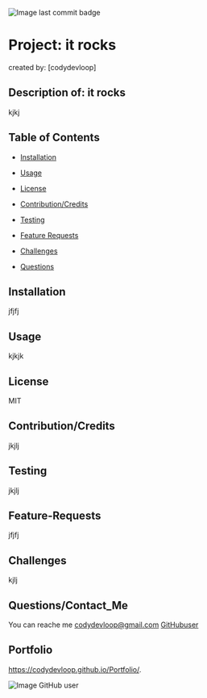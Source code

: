 ![Image last commit badge]( https://img.shields.io/github/last-commit/codydevloop/readMeFileGeneratorApp)

   # Project: it rocks 
   
   created by: [codydevloop]
   ## Description of: it rocks
   kjkj

   ## Table of Contents
   * [Installation](#installation)
  
   * [Usage](#usage)
   
   * [License](#license)

   * [Contribution/Credits](#Contributions/Credits)
  
   * [Testing](#testing)
 
   * [Feature Requests](#Feature-Requests)
   
   * [Challenges](#challenges)
  
   * [Questions](#questions)

## Installation
jfjfj
## Usage
kjkjk
## License
MIT
## Contribution/Credits
jkjlj
## Testing
jkjlj
## Feature-Requests
jfjfj
## Challenges
kjlj
## Questions/Contact_Me
You can reache me codydevloop@gmail.com
[GitHubuser](codydevloop)
## Portfolio
https://codydevloop.github.io/Portfolio/.

![Image GitHub user](https://avatars3.githubusercontent.com/u/60554516?v=4)

  